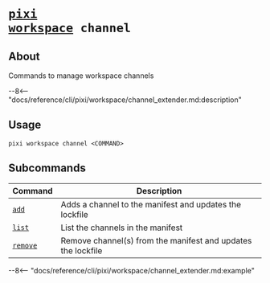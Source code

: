 <!--- This file is autogenerated. Do not edit manually! -->
# <code>[pixi](../../pixi.md) [workspace](../workspace.md) channel</code>

## About
Commands to manage workspace channels

--8<-- "docs/reference/cli/pixi/workspace/channel_extender.md:description"

## Usage
```
pixi workspace channel <COMMAND>
```

## Subcommands
| Command | Description |
|---------|-------------|
| [`add`](channel/add.md) | Adds a channel to the manifest and updates the lockfile |
| [`list`](channel/list.md) | List the channels in the manifest |
| [`remove`](channel/remove.md) | Remove channel(s) from the manifest and updates the lockfile |


--8<-- "docs/reference/cli/pixi/workspace/channel_extender.md:example"
